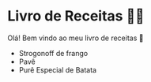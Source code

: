 # Livro de Receitas :man_cook:

Olá! Bem vindo ao meu livro de receitas :clap:

- Strogonoff de frango
- Pavê
- Purê Especial de Batata

